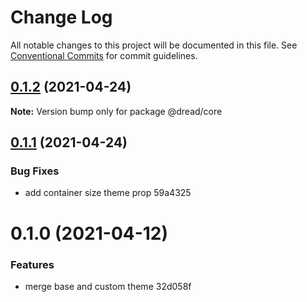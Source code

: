 # Change Log

All notable changes to this project will be documented in this file.
See [Conventional Commits](https://conventionalcommits.org) for commit guidelines.

## [0.1.2](/compare/@dread/core@0.1.1...@dread/core@0.1.2) (2021-04-24)

**Note:** Version bump only for package @dread/core





## [0.1.1](/compare/@dread/core@0.1.0...@dread/core@0.1.1) (2021-04-24)


### Bug Fixes

* add container size theme prop 59a4325





# 0.1.0 (2021-04-12)


### Features

* merge base and custom theme 32d058f
